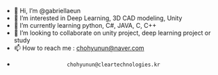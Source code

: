 - 👋 Hi, I’m @gabriellaeun
- 👀 I’m interested in Deep Learning, 3D CAD modeling, Unity
- 🌱 I’m currently learning python, C#, JAVA, C, C++
- 💞️ I’m looking to collaborate on unity project, deep learning project or study
- 📫 How to reach me : chohyunun@naver.com
-                      chohyunun@cleartechnologies.kr

<!---
gabriellaeun/gabriellaeun is a ✨ special ✨ repository because its `README.md` (this file) appears on your GitHub profile.
You can click the Preview link to take a look at your changes.
--->
